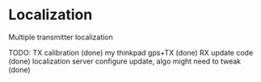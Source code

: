 # Localization

Multiple transmitter localization

TODO:
TX calibration (done)
my thinkpad gps+TX (done)
RX update code (done)
localization server configure update, algo might need to tweak (done)